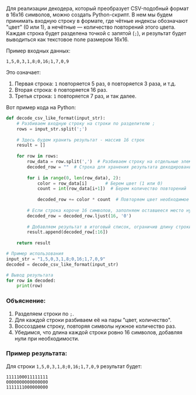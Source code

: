 Для реализации декодера, который преобразует CSV-подобный формат в 16x16 символов, можно создать Python-скрипт. В нем мы будем принимать входную строку в формате, где чётные индексы обозначают "цвет" (0 или 1), а нечётные — количество повторений этого цвета. Каждая строка будет разделена точкой с запятой (`;`), и результат будет выводиться как текстовое поле размером 16x16.

Пример входных данных:
```
1,5,0,3,1,8;0,16;1,7,0,9
```

Это означает:
1. Первая строка: `1` повторяется 5 раз, `0` повторяется 3 раза, и т.д.
2. Вторая строка: `0` повторяется 16 раз.
3. Третья строка: `1` повторяется 7 раз, и так далее.

Вот пример кода на Python:

```python
def decode_csv_like_format(input_str):
    # Разбиваем входную строку на строки по разделителю ;
    rows = input_str.split(';')
    
    # Здесь будем хранить результат - массив 16 строк
    result = []
    
    for row in rows:
        row_data = row.split(',')  # Разбиваем строку на отдельные элементы
        decoded_row = ""  # Строка для хранения результата декодирования строки
        
        for i in range(0, len(row_data), 2):
            color = row_data[i]       # Берем цвет (1 или 0)
            count = int(row_data[i+1])  # Берем количество повторений
            
            decoded_row += color * count  # Повторяем цвет необходимое число раз
        
        # Если строка короче 16 символов, заполняем оставшееся место нулями
        decoded_row = decoded_row.ljust(16, '0')
        
        # Добавляем результат в итоговый список, ограничив длину строки до 16 символов
        result.append(decoded_row[:16])
    
    return result

# Пример использования
input_str = "1,5,0,3,1,8;0,16;1,7,0,9"
decoded = decode_csv_like_format(input_str)

# Вывод результата
for row in decoded:
    print(row)
```

### Объяснение:
1. Разделяем строки по `;`.
2. Для каждой строки разбиваем её на пары "цвет, количество".
3. Воссоздаем строку, повторяя символы нужное количество раз.
4. Убедимся, что длина каждой строки ровно 16 символов, добавляя нули при необходимости.

### Пример результата:

Для строки `1,5,0,3,1,8;0,16;1,7,0,9` результат будет:

```
1111100011111111
0000000000000000
1111111000000000
```

